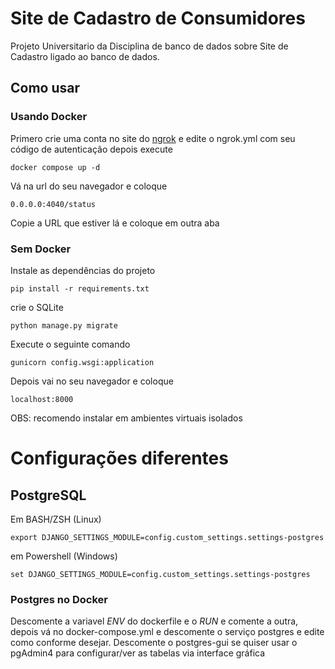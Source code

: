 # Site de Cadastro de Consumidores
Projeto Universitario da Disciplina de banco de dados sobre Site de Cadastro ligado ao banco de dados.

## Como usar
### Usando Docker

Primero crie uma conta no site do [ngrok] e edite o ngrok.yml com seu código de autenticação depois execute
```
docker compose up -d
```
Vá na url do seu navegador e coloque
```
0.0.0.0:4040/status
```
Copie a URL que estiver lá e coloque em outra aba

### Sem Docker
Instale as dependências do projeto
```
pip install -r requirements.txt
```
crie o SQLite
```
python manage.py migrate
```
Execute o seguinte comando
```
gunicorn config.wsgi:application
```
Depois vai no seu navegador e coloque
```
localhost:8000
```
OBS: recomendo instalar em ambientes virtuais isolados
# Configurações diferentes
## PostgreSQL
Em BASH/ZSH (Linux)
```
export DJANGO_SETTINGS_MODULE=config.custom_settings.settings-postgres
```
em Powershell (Windows)
```
set DJANGO_SETTINGS_MODULE=config.custom_settings.settings-postgres
```
### Postgres no Docker
Descomente a variavel *ENV* do dockerfile e o *RUN* e comente a outra, depois vá no docker-compose.yml e descomente o serviço postgres e edite como conforme desejar.
Descomente o postgres-gui se quiser usar o pgAdmin4 para configurar/ver as tabelas via interface gráfica

[ngrok]: https://ngrok.com
